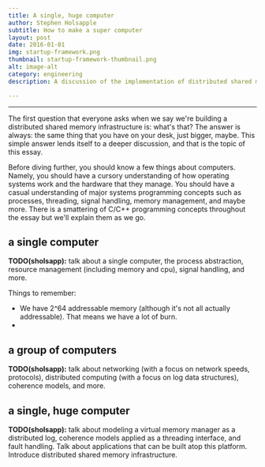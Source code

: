```yaml
---
title: A single, huge computer
author: Stephen Holsapple
subtitle: How to make a super computer
layout: post
date: 2016-01-01
img: startup-framework.png
thumbnail: startup-framework-thumbnail.png
alt: image-alt
category: engineering
description: A discussion of the implementation of distributed shared memory infrastructures.

---
```


-----------

The first question that everyone asks when we say we're building a distributed
shared memory infrastructure is: what's that? The answer is always: the same
thing that you have on your desk, just bigger, maybe. This simple answer lends
itself to a deeper discussion, and that is the topic of this essay.

Before diving further, you should know a few things about computers. Namely,
you should have a cursory understanding of how operating systems work and the
hardware that they manage. You should have a casual understanding of major systems
programming concepts such as processes, threading, signal handling, memory
management, and maybe more. There is a smattering of C/C++ programming concepts
throughout the essay but we'll explain them as we go.

## a single computer

**TODO(sholsapp):** talk about a single computer, the process abstraction,
resource management (including memory and cpu), signal handling, and more.

Things to remember:

- We have 2^64 addressable memory (although it's not all actually
addressable). That means we have a lot of burn.
- 

## a group of computers

**TODO(sholsapp):** talk about networking (with a focus on network speeds,
protocols), distributed computing (with a focus on log data structures),
coherence models, and more.

## a single, huge computer

**TODO(sholsapp):** talk about modeling a virtual memory manager as a
distributed log, coherence models applied as a threading interface, and fault
handling. Talk about applications that can be built atop this platform.
Introduce distributed shared memory infrastructure.
